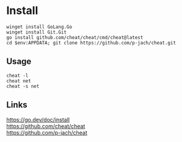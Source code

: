 Install
=======
`winget install GoLang.Go` \
`winget install Git.Git` \
`go install github.com/cheat/cheat/cmd/cheat@latest` \
`cd $env:APPDATA; git clone https://github.com/p-jach/cheat.git`

Usage
-----
`cheat -l` \
`cheat net` \
`cheat -s net`

Links
-----
https://go.dev/doc/install \
https://github.com/cheat/cheat \
https://github.com/p-jach/cheat